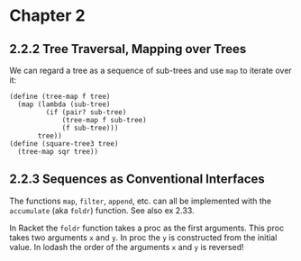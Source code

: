 # Chapter 2

## 2.2.2 Tree Traversal, Mapping over Trees

We can regard a tree as a sequence of sub-trees and use `map` to iterate over it:

```
(define (tree-map f tree)
  (map (lambda (sub-tree)
         (if (pair? sub-tree)
             (tree-map f sub-tree)
             (f sub-tree)))
       tree))
(define (square-tree3 tree)
  (tree-map sqr tree))
```

## 2.2.3 Sequences as Conventional Interfaces

The functions `map`, `filter`, `append`, etc. can all be implemented with the `accumulate` (aka `foldr`) function. See also ex 2.33.

In Racket the `foldr` function takes a proc as the first arguments. This proc takes two arguments `x` and `y`. In proc the `y` is constructed from the initial value. In lodash the order of the arguments `x` and `y` is reversed!
